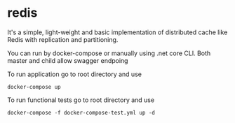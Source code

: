 # redis

It's a simple, light-weight and basic implementation of distributed cache like Redis with replication and partitioning.

You can run by docker-compose or manually using .net core CLI. Both master and child allow swagger endpoing

To run application go to root directory and use
```
docker-compose up
```

To run functional tests go to root directory and use

```
docker-compose -f docker-compose-test.yml up -d
```
